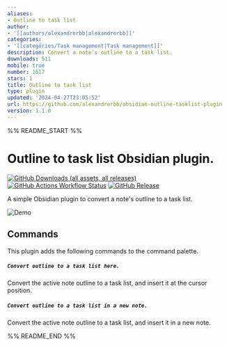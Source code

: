 ```yaml
---
aliases:
- Outline to task list
author:
- '[[authors/alexandrerbb|alexandrerbb]]'
categories:
- '[[categories/Task management|Task management]]'
description: Convert a note's outline to a task list.
downloads: 511
mobile: true
number: 1617
stars: 1
title: Outline to task list
type: plugin
updated: '2024-04-27T23:05:52'
url: https://github.com/alexandrerbb/obsidian-outline-tasklist-plugin
version: 1.1.0
---
```


%% README_START %%

# Outline to task list Obsidian plugin.

[![GitHub Downloads (all assets, all releases)](https://img.shields.io/github/downloads/alexandrerbb/obsidian-outline-tasklist-plugin/total?logo=obsidian&color=7c3aed)](https://obsidian.md/plugins?id=outline-task-list) [![GitHub Actions Workflow Status](https://img.shields.io/github/actions/workflow/status/alexandrerbb/obsidian-outline-tasklist-plugin/release.yml)](https://github.com/alexandrerbb/obsidian-outline-tasklist-plugin/actions/workflows/release.yml) [![GitHub Release](https://img.shields.io/github/v/release/alexandrerbb/obsidian-outline-tasklist-plugin)](https://github.com/alexandrerbb/obsidian-outline-tasklist-plugin/releases)



A simple Obsidian plugin to convert a note's outline to a task list.

![Demo](https://raw.githubusercontent.com/alexandrerbb/obsidian-outline-tasklist-plugin/HEAD/demo.gif)

## Commands

This plugin adds the following commands to the command palette.

##### `Convert outline to a task list here.`

Convert the active note outline to a task list, and insert it at the cursor position.

##### `Convert outline to a task list in a new note.`

Convert the active note outline to a task list, and insert it in a new note.


%% README_END %%